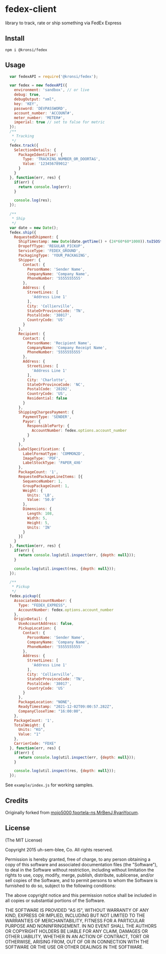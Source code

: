 # fedex-client

library to track, rate or ship something via FedEx Express

## Install

`npm i @kronsi/fedex`

## Usage

```js
  var fedexAPI = require('@kronsi/fedex');

  var fedex = new fedexAPI({
    environment: 'sandbox', // or live
    debug: true,
    debugOutput: "xml",
    key: 'KEY',
    password: 'DEVPASSWORD',
    account_number: 'ACCOUNT#',
    meter_number: 'METER#',
    imperial: true // set to false for metric
  });
  /**
   * Tracking
   */
  fedex.track({
    SelectionDetails: {
      PackageIdentifier: {
        Type: 'TRACKING_NUMBER_OR_DOORTAG',
        Value: '123456789012'
      }
    }
  }, function(err, res) {
    if(err) {
      return console.log(err);
    }

    console.log(res);
  });

  /**
   * Ship
   */
  var date = new Date();
  fedex.ship({
    RequestedShipment: {
      ShipTimestamp: new Date(date.getTime() + (24*60*60*1000)).toISOString(),
      DropoffType: 'REGULAR_PICKUP',
      ServiceType: 'FEDEX_GROUND',
      PackagingType: 'YOUR_PACKAGING',
      Shipper: {
        Contact: {
          PersonName: 'Sender Name',
          CompanyName: 'Company Name',
          PhoneNumber: '5555555555'
        },
        Address: {
          StreetLines: [
            'Address Line 1'
          ],
          City: 'Collierville',
          StateOrProvinceCode: 'TN',
          PostalCode: '38017',
          CountryCode: 'US'
        }
      },
      Recipient: {
        Contact: {
          PersonName: 'Recipient Name',
          CompanyName: 'Company Receipt Name',
          PhoneNumber: '5555555555'
        },
        Address: {
          StreetLines: [
            'Address Line 1'
          ],
          City: 'Charlotte',
          StateOrProvinceCode: 'NC',
          PostalCode: '28202',
          CountryCode: 'US',
          Residential: false
        }
      },
      ShippingChargesPayment: {
        PaymentType: 'SENDER',
        Payor: {
          ResponsibleParty: {
            AccountNumber: fedex.options.account_number
          }
        }
      },
      LabelSpecification: {
        LabelFormatType: 'COMMON2D',
        ImageType: 'PDF',
        LabelStockType: 'PAPER_4X6'
      },
      PackageCount: '1',
      RequestedPackageLineItems: [{
        SequenceNumber: 1,
        GroupPackageCount: 1,
        Weight: {
          Units: 'LB',
          Value: '50.0'
        },
        Dimensions: {
          Length: 108,
          Width: 5,
          Height: 5,
          Units: 'IN'
        }
      }]
    }
  }, function(err, res) {
    if(err) {
      return console.log(util.inspect(err, {depth: null}));
    }

    console.log(util.inspect(res, {depth: null}));
  });

  /**
   * Pickup
   */
  fedex.pickup({  
    AssociatedAccountNumber: {
      Type: "FEDEX_EXPRESS",
      AccountNumber: fedex.options.account_number
    },
    OriginDetail: {
      UseAccountAddress: false,
      PickupLocation: {
        Contact: {
          PersonName: 'Sender Name',
          CompanyName: 'Company Name',
          PhoneNumber: '5555555555'
        },
        Address: {
          StreetLines: [
            'Address Line 1'
          ],
          City: 'Collierville',
          StateOrProvinceCode: 'TN',
          PostalCode: '38017',
          CountryCode: 'US'
        }
      },
      PackageLocation: "NONE",
      ReadyTimestamp: "2021-12-02T09:00:57.282Z",
      CompanyCloseTime: "16:00:00",        
    },
    PackageCount: '1',
    TotalWeight: {
      Units: "KG",
      Value: "1"
    },
    CarrierCode: "FDXE"
  }, function(err, res) {
    if(err) {
      return console.log(util.inspect(err, {depth: null}));
    }

    console.log(util.inspect(res, {depth: null}));
  });
```

See `example/index.js` for working samples.

## Credits

Originally forked from [mojo5000,fportela-ns,MrBenJ,RyanYocum](https://github.com/thebouqs/fedex-node-client).

## License

(The MIT License)

Copyright 2015 uh-sem-blee, Co. All rights reserved.

Permission is hereby granted, free of charge, to any person obtaining a copy of this software and associated documentation files (the "Software"), to deal in the Software without restriction, including without limitation the rights to use, copy, modify, merge, publish, distribute, sublicense, and/or sell copies of the Software, and to permit persons to whom the Software is furnished to do so, subject to the following conditions:

The above copyright notice and this permission notice shall be included in all copies or substantial portions of the Software.

THE SOFTWARE IS PROVIDED "AS IS", WITHOUT WARRANTY OF ANY KIND, EXPRESS OR IMPLIED, INCLUDING BUT NOT LIMITED TO THE WARRANTIES OF MERCHANTABILITY, FITNESS FOR A PARTICULAR PURPOSE AND NONINFRINGEMENT. IN NO EVENT SHALL THE AUTHORS OR COPYRIGHT HOLDERS BE LIABLE FOR ANY CLAIM, DAMAGES OR OTHER LIABILITY, WHETHER IN AN ACTION OF CONTRACT, TORT OR OTHERWISE, ARISING FROM, OUT OF OR IN CONNECTION WITH THE SOFTWARE OR THE USE OR OTHER DEALINGS IN THE SOFTWARE.